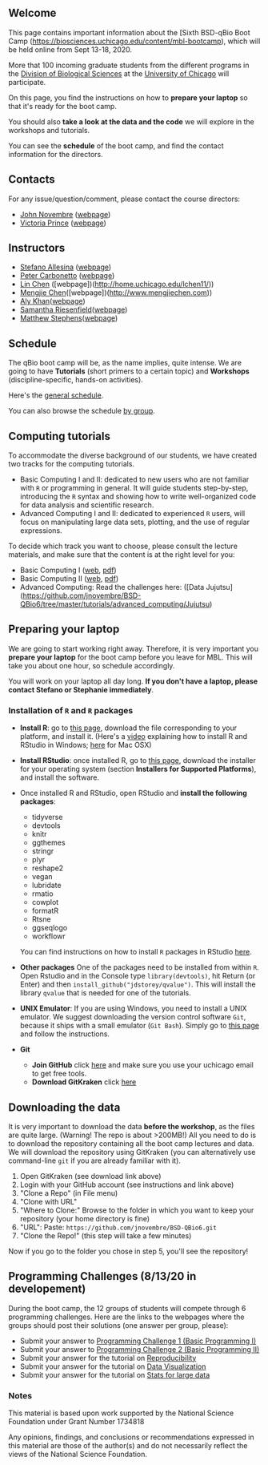 ## Welcome

This page contains important information about the [Sixth BSD-qBio Boot Camp (https://biosciences.uchicago.edu/content/mbl-bootcamp), which will be held online from Sept 13-18, 2020.

More that 100 incoming graduate students from the different programs in the [Division of Biological Sciences](https://biosciences.uchicago.edu) at the [University of Chicago](http://www.uchicago.edu) will participate.

On this page, you find the instructions on how to **prepare your laptop** so that it's ready for the boot camp.

You should also **take a look at the data and the code** we will explore in the workshops and tutorials.

You can see the **schedule** of the boot camp, and find the contact information for the directors.

## Contacts

For any issue/question/comment, please contact the course directors:

*   [John Novembre](mailto:jnovembre@uchicago.edu?Subject=Help%20BSD%20QBio) ([webpage](http://jnpopgen.org/))
*   [Victoria Prince](mailto:vprince@uchicago.edu?Subject=Help%20BSD%20QBio) ([webpage](https://voices.uchicago.edu/princelab/))

## Instructors

* [Stefano Allesina](mailto:sallesina@uchicago.edu?Subject=Help%20BSD%20QBio) ([webpage](http://allesinalab.uchicago.edu/))
* [Peter Carbonetto](mailto:pcarbo@uchicago.edu?Subject=Help%20BSD%20QBio) ([webpage](https://pcarbo.github.io/))
* [Lin Chen](mailto:lchen@health.bsd.uchicago.edu?Subject=Help%20BSD%20QBio) ([webpage])(http://home.uchicago.edu/lchen11/))
* [Mengjie Chen](mailto:mengjiechen@uchicago.edu?Subject=Help%20BSD%20QBio)([webpage])(http://www.mengjiechen.com))
* [Aly Khan](mailto:aakhan@uchicago.edu?Subject=Help%20BSD%20QBio)([webpage](https://ttic.uchicago.edu/~aakhan/))
* [Samantha Riesenfield](mailto:sriesenfeld@uchicago.edu?Subject=Help%20BSD%20QBio)([webpage](https://pme.uchicago.edu/group/riesenfeld-group))
* [Matthew Stephens](mailto:mstephens@uchicago.edu?Subject=Help%20BSD%20QBio)([webpage](https://stephenslab.uchicago.edu)) 

## Schedule

The qBio boot camp will be, as the name implies, quite intense. We are going to have **Tutorials** (short primers to a certain topic) and **Workshops** (discipline-specific, hands-on activities).

Here's the [general schedule](https://github.com/jnovembre/BSD-QBio6/raw/master/schedule/GeneralSchedule.pdf).

You can also browse the schedule [by group](https://github.com/jnovembre/BSD-QBio6/tree/master/schedule).

## Computing tutorials

To accommodate the diverse background of our students, we have created two tracks for the computing tutorials.

*   Basic Computing I and II: dedicated to new users who are not familiar with `R` or programming in general. It will guide students step-by-step, introducing the `R` syntax and showing how to write well-organized code for data analysis and scientific research.
*   Advanced Computing I and II: dedicated to experienced `R` users, will focus on manipulating large data sets, plotting, and the use of regular expressions.

To decide which track you want to choose, please consult the lecture materials, and make sure that the content is at the right level for you:

*   Basic Computing I ([web](https://github.com/jnovembre/BSD-QBio6/blob/master/tutorials/basic_computing_1/basic_computing_1.Rmd), [pdf](https://github.com/jnovembre/BSD-QBio6/raw/master/tutorials/basic_computing_1/basic_computing_1.pdf))
*   Basic Computing II ([web](https://github.com/jnovembre/BSD-QBio6/blob/master/tutorials/basic_computing_2/basic_computing_2.Rmd), [pdf](https://github.com/jnovembre/BSD-QBio6/raw/master/tutorials/basic_computing_2/basic_computing_2.pdf))
*   Advanced Computing: Read the challenges here: ([Data Jujutsu] (https://github.com/jnovembre/BSD-QBio6/tree/master/tutorials/advanced_computing/Jujutsu) 

## Preparing your laptop

We are going to start working right away. Therefore, it is very important you **prepare your laptop** for the boot camp before you leave for MBL. This will take you about one hour, so schedule accordingly.

You will work on your laptop all day long. **If you don't have a laptop, please contact Stefano or Stephanie immediately**.

### Installation of `R` and `R` packages

*   **Install R**: go to [this page](https://cran.rstudio.com/), download the file corresponding to your platform, and install it. (Here's a [video](https://www.youtube.com/watch?v=5ZbjUEg4a1g) explaining how to install R and RStudio in Windows; [here](https://www.youtube.com/watch?v=5rp9bkc68y0) for Mac OSX)

*   **Install RStudio**: once installed R, go to [this page](https://www.rstudio.com/products/rstudio/download/), download the installer for your operating system (section **Installers for Supported Platforms**), and install the software.

*   Once installed R and RStudio, open RStudio and **install the following packages**:

    *   tidyverse
    *   devtools
    *   knitr
    *   ggthemes
    *   stringr
    *   plyr
    *   reshape2
    *   vegan
    *   lubridate
    *   rmatio
    *   cowplot
    *   formatR
    *   Rtsne
    *   ggseqlogo
    *   workflowr

    You can find instructions on how to install `R` packages in RStudio [here](https://www.youtube.com/watch?v=3RWb5U3X-T8).

* **Other packages** One of the packages need to be installed from within `R`. Open Rstudio and in the Console type `library(devtools)`, hit Return (or Enter) and then `install_github("jdstorey/qvalue")`. This will install the library `qvalue` that is needed for one of the tutorials.

* **UNIX Emulator**: If you are using Windows, you need to install a UNIX emulator. We suggest downloading the version control software `Git`, because it ships with a small emulator (`Git Bash`). Simply go to [this page](https://git-scm.com/download/win) and follow the instructions.

* **Git**
    * **Join GitHub** click [here](https://education.github.com/pack/join) and make sure you use your uchicago email to get free tools.
    * **Download GitKraken** click [here](https://support.gitkraken.com/how-to-install)

## Downloading the data

It is very important to download the data **before the workshop**, as the files are quite large. (Warning! The repo is about >200MB!)
All you need to do is to download the repository containing all the boot camp lectures and data.
We will download the repository using GitKraken (you can alternatively use command-line `git` if you are already familiar with it).

1. Open GitKraken (see download link above)
2. Login with your GitHub account (see instructions and link above)
3. "Clone a Repo" (in File menu)
4. "Clone with URL"
5. "Where to Clone:" Browse to the folder in which you want to keep your repository (your home directory is fine)
6. "URL": Paste: `https://github.com/jnovembre/BSD-QBio6.git`
7. "Clone the Repo!" (this step will take a few minutes)

Now if you go to the folder you chose in step 5, you'll see the repository!

## Programming Challenges (8/13/20 in developement)

During the boot camp, the 12 groups of students will compete through 6 programming challenges. Here are the links to the webpages where the groups should post their solutions (one answer per group, please):

* Submit your answer to [Programming Challenge 1 (Basic Programming I)](https://forms.gle/t3Y5V6w49zrJ1bcM6)
* Submit your answer to [Programming Challenge 2 (Basic Programming II)](https://forms.gle/b1HVbbdPuaGsgNw78)
* Submit your answer for the tutorial on [Reproducibility](https://forms.gle/iN4zwE9WufYgTeYJ7)
* Submit your answer for the tutorial on [Data Visualization](https://forms.gle/Rt7b6XgkEyJf2PNg9)
* Submit your answer for the tutorial on [Stats for large data](https://forms.gle/N3ebjMCRq9guHxBr9)

### Notes
This material is based upon work supported by the National Science Foundation under Grant Number 1734818

Any opinions, findings, and conclusions or recommendations expressed in this material are those of the author(s) and do not necessarily reflect the views of the National Science Foundation.
